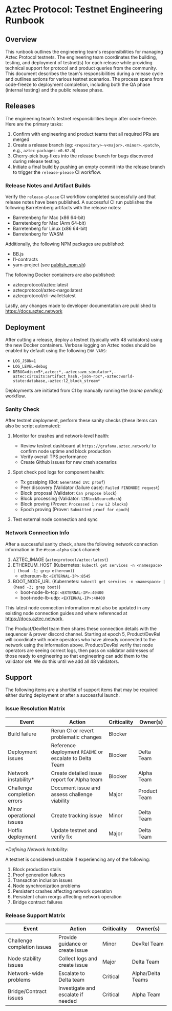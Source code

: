 # Aztec Protocol: Testnet Engineering Runbook

## Overview

This runbook outlines the engineering team's responsibilities for managing Aztec Protocol testnets. The engineering team coordinates the building, testing, and deployment of testnet(s) for each release while providing technical support for protocol and product queries from the community. This document describes the team's responsibilities during a release cycle and outlines actions for various testnet scenarios. The process spans from code-freeze to deployment completion, including both the QA phase (internal testing) and the public release phase.

## Releases

The engineering team's testnet responsibilities begin after code-freeze. Here are the primary tasks:

1. Confirm with engineering and product teams that all required PRs are merged
2. Create a release branch (eg: `<repository>-v<major>.<minor>.<patch>`, e.g., `aztec-packages-v0.62.0`)
3. Cherry-pick bug-fixes into the release branch for bugs discovered during release testing.
4. Initiate a final build by pushing an empty commit into the release branch to trigger the `release-please` CI workflow.

### Release Notes and Artifact Builds

Verify the `release-please` CI workflow completed successfully and that release notes have been published.
A successful CI run publishes the following Barretenberg artifacts with the release notes:

- Barretenberg for Mac (x86 64-bit)
- Barretenberg for Mac (Arm 64-bit)
- Barretenberg for Linux (x86 64-bit)
- Barretenberg for WASM

Additionally, the following NPM packages are published:

- BB.js
- l1-contracts
- yarn-project (see [publish_npm.sh](https://github.com/AztecProtocol/aztec-packages/blob/aztec-packages-v0.63.0/yarn-project/publish_npm.sh))

The following Docker containers are also published:

- aztecprotocol/aztec:latest
- aztecprotocol/aztec-nargo:latest
- aztecprotocol/cli-wallet:latest

Lastly, any changes made to developer documentation are published to <https://docs.aztec.network>

## Deployment

After cutting a release, deploy a testnet (typically with 48 validators) using the new Docker containers. Verbose logging on Aztec nodes should be enabled by default using the following `ENV VARS`:

- `LOG_JSON=1`
- `LOG_LEVEL=debug`
- `DEBUG=discv5*,aztec:*,-aztec:avm_simulator*,-aztec:circuits:artifact_hash,-json-rpc*,-aztec:world-state:database,-aztec:l2_block_stream*`

Deployments are initiated from CI by manually running the (_name pending_) workflow.

### Sanity Check

After testnet deployment, perform these sanity checks (these items can also be script automated):

1. Monitor for crashes and network-level health:
   - Review testnet dashboard at `https://grafana.aztec.network/` to confirm node uptime and block production
   - Verify overall TPS performance
   - Create Github issues for new crash scenarios

2. Spot check pod logs for component health:
   - Tx gossiping (Bot: `Generated IVC proof`)
   - Peer discovery (Validator (failure case): `Failed FINDNODE request`)
   - Block proposal (Validator: `Can propose block`)
   - Block processing (Validator: `l2BlockSourceHash`)
   - Block proving (Prover: `Processed 1 new L2 blocks`)
   - Epoch proving (Prover: `Submitted proof for epoch`)

3. Test external node connection and sync

### Network Connection Info

After a successful sanity check, share the following network connection information in the `#team-alpha` slack channel:

1. AZTEC_IMAGE (`aztecprotocol/aztec:latest`)
2. ETHEREUM_HOST (Kubernetes: `kubectl get services -n <namespace> | (head -1; grep ethereum)`)
   - ethereum-lb: `<EXTERNAL-IP>:8545`
3. BOOT_NODE_URL (Kubernetes: `kubectl get services -n <namespace> | (head -3; grep boot)`)
   - boot-node-lb-tcp: `<EXTERNAL-IP>:40400`
   - boot-node-lb-udp: `<EXTERNAL-IP>:40400`

This latest node connection information must also be updated in any existing node connection guides and where referenced at <https://docs.aztec.network>.

The Product/DevRel team then shares these connection details with the sequencer & prover discord channel. Starting at epoch 5, Product/DevRel will coordinate with node operators who have already connected to the network using the information above. Product/DevRel verify that node operators are seeing correct logs, then pass on validator addresses of those ready to engineering so that engineering can add them to the validator set. We do this until we add all 48 validators.

## Support

The following items are a shortlist of support items that may be required either during deployment or after a successful launch.

### Issue Resolution Matrix

| Event | Action | Criticality | Owner(s) |
|-------|---------|------------|-----------|
| Build failure | Rerun CI or revert problematic changes | Blocker |  |
| Deployment issues | Reference deployment `README` or escalate to Delta Team | Blocker | Delta Team |
| Network instability* | Create detailed issue report for Alpha team | Blocker | Alpha Team |
| Challenge completion errors | Document issue and assess challenge viability | Major | Product Team |
| Minor operational issues | Create tracking issue | Minor | Delta Team |
| Hotfix deployment | Update testnet and verify fix | Major | Delta Team |

_*Defining Network Instability:_

A testnet is considered unstable if experiencing any of the following:

1. Block production stalls
2. Proof generation failures
3. Transaction inclusion issues
4. Node synchronization problems
5. Persistent crashes affecting network operation
6. Persistent chain reorgs affecting network operation
7. Bridge contract failures

### Release Support Matrix

| Event | Action | Criticality | Owner(s) |
|-------|---------|------------|-----------|
| Challenge completion issues | Provide guidance or create issue | Minor | DevRel Team |
| Node stability issues | Collect logs and create issue | Major | Delta Team |
| Network-wide problems | Escalate to Delta team | Critical | Alpha/Delta Teams |
| Bridge/Contract issues | Investigate and escalate if needed | Critical | Alpha Team |
